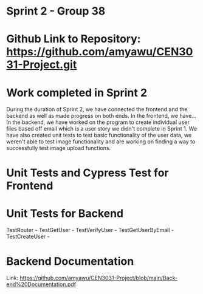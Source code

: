 # Sprint 2 - Group 38
# Github Link to Repository: https://github.com/amyawu/CEN3031-Project.git

# Work completed in Sprint 2 
During the duration of Sprint 2, we have connected the frontend and the backend as well as made progress on both ends.
In the frontend, we have...
In the backend, we have worked on the program to create individual user files based off email which is a user story we didn't
complete in Sprint 1. We have also created unit tests to test basic functionality of the user data, we weren't able to test
image functionality and are working on finding a way to successfully test image upload functions.

# Unit Tests and Cypress Test for Frontend

# Unit Tests for Backend
TestRouter -
TestGetUser -
TestVerifyUser -
TestGetUserByEmail - 
TestCreateUser - 

# Backend Documentation
Link: https://github.com/amyawu/CEN3031-Project/blob/main/Back-end%20Documentation.pdf
